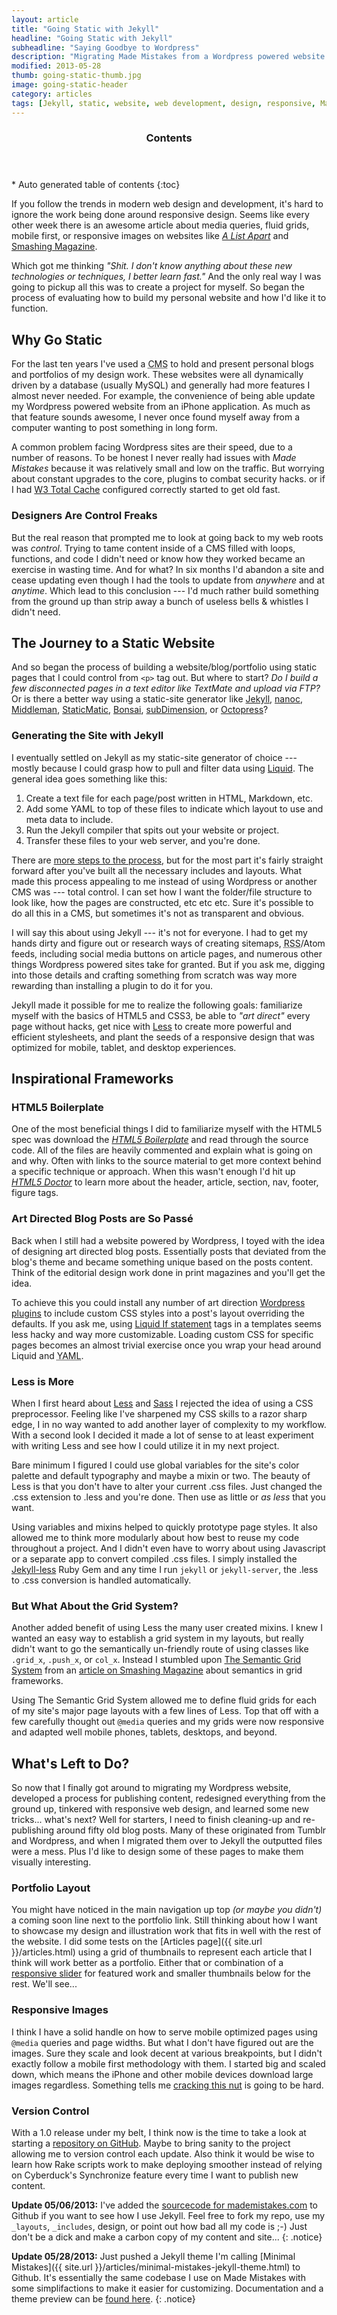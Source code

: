 ```yaml
---
layout: article
title: "Going Static with Jekyll"
headline: "Going Static with Jekyll"
subheadline: "Saying Goodbye to Wordpress"
description: "Migrating Made Mistakes from a Wordpress powered website back to its static file roots using Jekyll."
modified: 2013-05-28
thumb: going-static-thumb.jpg
image: going-static-header
category: articles
tags: [Jekyll, static, website, web development, design, responsive, Made Mistakes]
---
```

<section id="table-of-contents" class="toc">
  <header>
    <h3 class="delta">Contents</h3>
  </header>
<div id="drawer" markdown="1">
*  Auto generated table of contents
{:toc}
</div>
</section><!-- /#table-of-contents -->

If you follow the trends in modern web design and development, it's hard to ignore the work being done around responsive design. Seems like every other week there is an awesome article about media queries, fluid grids, mobile first, or responsive images on websites like [*A List Apart*](http://www.alistapart.com/) and [Smashing Magazine](http://www.smashingmagazine.com/).

Which got me thinking *"Shit. I don't know anything about these new technologies or techniques, I better learn fast."* And the only real way I was going to pickup all this was to create a project for myself. So began the process of evaluating how to build my personal website and how I'd like it to function.

## Why Go Static

For the last ten years I've used a <abbr title="Content Management System">CMS</abbr> to hold and present personal blogs and portfolios of my design work. These websites were all dynamically driven by a database (usually MySQL) and generally had more features I almost never needed. For example, the convenience of being able update my Wordpress powered website from an iPhone application. As much as that feature sounds awesome, I never once found myself away from a computer wanting to post something in long form.

A common problem facing Wordpress sites are their speed, due to a number of reasons. To be honest I never really had issues with *Made Mistakes* because it was relatively small and low on the traffic. But worrying about constant upgrades to the core, plugins to combat security hacks. or if I had [W3 Total Cache](http://wordpress.org/extend/plugins/w3-total-cache/) configured correctly started to get old fast.

### Designers Are Control Freaks

But the real reason that prompted me to look at going back to my web roots was *control*. Trying to tame content inside of a <abbr>CMS</abbr> filled with loops, functions, and code I didn't need or know how they worked became an exercise in wasting time. And for what? In six months I'd abandon a site and cease updating even though I had the tools to update from *anywhere* and at *anytime*. Which lead to this conclusion --- I'd much rather build something from the ground up than strip away a bunch of useless bells & whistles I didn't need.

## The Journey to a Static Website

And so began the process of building a website/blog/portfolio using static pages that I could control from `<p>` tag out. But where to start? *Do I build a few disconnected pages in a text editor like TextMate and upload via FTP?* Or is there a better way using a static-site generator like [Jekyll][1], [nanoc][2], [Middleman][3], [StaticMatic][4], [Bonsai][5], [subDimension][6], or [Octopress][7]?

[1]: http://jekyllrb.com/
[2]: http://nanoc.stoneship.org/
[3]: http://middlemanapp.com/
[4]: http://staticmatic.rubyforge.org/
[5]: https://github.com/benschwarz/bonsai
[6]: http://subdimension.co.uk/pages/projects.html
[7]: http://octopress.org/

### Generating the Site with Jekyll

I eventually settled on Jekyll as my static-site generator of choice --- mostly because I could grasp how to pull and filter data using [Liquid](http://liquidmarkup.org/). The general idea goes something like this:

1.	Create a text file for each page/post written in <abbr>HTML</abbr>, Markdown, etc.
2.	Add some <abbr>YAML</abbr> to top of these files to indicate which layout to use and meta data to include.
3.	Run the Jekyll compiler that spits out your website or project.
4.	Transfer these files to your web server, and you're done.

There are [more steps to the process](http://jekyllbootstrap.com/), but for the most part it's fairly straight forward after you've built all the necessary includes and layouts. What made this process appealing to me instead of using Wordpress or another <abbr>CMS</abbr> was --- total control. I can set how I want the folder/file structure to look like, how the pages are constructed, etc etc etc. Sure it's possible to do all this in a <abbr>CMS</abbr>, but sometimes it's not as transparent and obvious.

I will say this about using Jekyll --- it's not for everyone. I had to get my hands dirty and figure out or research ways of creating sitemaps, <abbr title="Really Simple Syndication">RSS</abbr>/Atom feeds, including social media buttons on article pages, and numerous other things Wordpress powered sites take for granted. But if you ask me, digging into those details and crafting something from scratch was way more rewarding than installing a plugin to do it for you.

Jekyll made it possible for me to realize the following goals: familiarize myself with the basics of <abbr>HTML5</abbr> and <abbr>CSS3</abbr>, be able to *"art direct"* every page without hacks, get nice with [Less](http://lesscss.org/) to create more powerful and efficient stylesheets, and plant the seeds of a responsive design that was optimized for mobile, tablet, and desktop experiences.

## Inspirational Frameworks

### HTML5 Boilerplate

One of the most beneficial things I did to familiarize myself with the HTML5 spec was download the [*HTML5 Boilerplate*](http://html5boilerplate.com/) and read through the source code. All of the files are heavily commented and explain what is going on and why. Often with links to the source material to get more context behind a specific technique or approach. When this wasn't enough I'd hit up [*HTML5 Doctor*](http://html5doctor.com/) to learn more about the header, article, section, nav, footer, figure tags.

### Art Directed Blog Posts are So Passé

Back when I still had a website powered by Wordpress, I toyed with the idea of designing art directed blog posts. Essentially posts that deviated from the blog's theme and became something unique based on the posts content. Think of the editorial design work done in print magazines and you'll get the idea.

To achieve this you could install any number of art direction [Wordpress plugins](http://wordpress.org/extend/plugins/art-direction/) to include custom <abbr>CSS</abbr> styles into a post's layout overriding the defaults. If you ask me, using [Liquid If statement](http://wiki.shopify.com/UsingLiquid#If_.2F_Else_.2F_Unless) tags in a templates seems less hacky and way more customizable. Loading custom <abbr>CSS </abbr> for specific pages becomes an almost trivial exercise once you wrap your head around Liquid and <abbr title="YAML Ain't Markup Language">YAML</abbr>.

### Less is More

When I first heard about [Less](http://lesscss.org/) and [Sass](http://sass-lang.com/about.html) I rejected the idea of using a <abbr>CSS</abbr> preprocessor. Feeling like I've sharpened my <abbr>CSS</abbr> skills to a razor sharp edge, I in no way wanted to add another layer of complexity to my workflow. With a second look I decided it made a lot of sense to at least experiment with writing Less and see how I could utilize it in my next project.

Bare minimum I figured I could use global variables for the site's color palette and default typography and maybe a mixin or two. The beauty of Less is that you don't have to alter your current .css files. Just changed the .css extension to .less and you're done. Then use as little or *as less* that you want.

Using variables and mixins helped to quickly prototype page styles. It also allowed me to think more modularly about how best to reuse my code throughout a project. And I didn't even have to worry about using Javascript or a separate app to convert compiled .css files. I simply installed the [Jekyll-less](http://rubygems.org/gems/jekyll-less) Ruby Gem and any time I run `jekyll` or `jekyll-server`, the .less to .css conversion is handled automatically.

### But What About the Grid System?

Another added benefit of using Less the many user created mixins. I knew I wanted an easy way to establish a grid system in my layouts, but really didn't want to go the semantically un-friendly route of using classes like `.grid_x`, `.push_x`, or `col_x`. Instead I stumbled upon [The Semantic Grid System](http://semantic.gs/) from an [article on Smashing Magazine](http://coding.smashingmagazine.com/2011/08/23/the-semantic-grid-system-page-layout-for-tomorrow/ "The Semantic Grid System Page Layout for Tomorrow") about semantics in grid frameworks.

Using The Semantic Grid System allowed me to define fluid grids for each of my site's major page layouts with a few lines of Less. Top that off with a few carefully thought out `@media` queries and my grids were now responsive and adapted well mobile phones, tablets, desktops, and beyond.

## What's Left to Do?

So now that I finally got around to migrating my Wordpress website, developed a process for publishing content, redesigned everything from the ground up, tinkered with responsive web design, and learned some new tricks... what's next? Well for starters, I need to finish cleaning-up and re-publishing around fifty old blog posts. Many of these originated from Tumblr and Wordpress, and when I migrated them over to Jekyll the outputted files were a mess. Plus I'd like to design some of these pages to make them visually interesting.

### Portfolio Layout

You might have noticed in the main navigation up top *(or maybe you didn't)* a coming soon line next to the portfolio link. Still thinking about how I want to showcase my design and illustration work that fits in well with the rest of the website. I did some tests on the [Articles page]({{ site.url }}/articles.html) using a grid of thumbnails to represent each article that I think will work better as a portfolio. Either that or combination of a [responsive slider](http://www.woothemes.com/flexslider/) for featured work and smaller thumbnails below for the rest. We'll see...

### Responsive Images

I think I have a solid handle on how to serve mobile optimized pages using `@media` queries and page widths. But what I don't have figured out are the images. Sure they scale and look decent at various breakpoints, but I didn't exactly follow a mobile first methodology with them. I started big and scaled down, which means the iPhone and other mobile devices download large images regardless. Something tells me [cracking this nut](http://www.alistapart.com/articles/responsive-images-how-they-almost-worked-and-what-we-need/ "Responsive Images How They Almost Worked and What We Need") is going to be hard.

### Version Control

With a 1.0 release under my belt, I think now is the time to take a look at starting a [repository on GitHub](https://github.com/mmistakes/made-mistakes). Maybe to bring sanity to the project allowing me to version control each update. Also think it would be wise to learn how Rake scripts work to make deploying smoother instead of relying on Cyberduck's Synchronize feature every time I want to publish new content.

**Update 05/06/2013:** I've added the [sourcecode for mademistakes.com](https://github.com/mmistakes/made-mistakes) to Github if you want to see how I use Jekyll. Feel free to fork my repo, use my `_layouts`, `_includes`, design, or point out how bad all my code is ;-) Just don't be a dick and make a carbon copy of my content and site...
{: .notice}

**Update 05/28/2013:** Just pushed a Jekyll theme I'm calling [Minimal Mistakes]({{ site.url }}/articles/minimal-mistakes-jekyll-theme.html) to Github. It's essentially the same codebase I use on Made Mistakes with some simplifactions to make it easier for customizing. Documentation and a theme preview can be [found here](http://mmistakes.github.io/minimal-mistakes).
{: .notice}